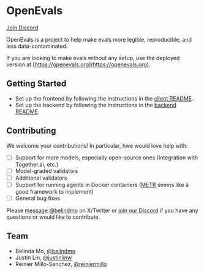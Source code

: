 # OpenEvals

[Join Discord](https://discord.gg/C5uhzejmZk)

OpenEvals is a project to help make evals more legible, reproducible, and less data-contaminated.

If you are looking to make evals without any setup, use the deployed version at [https://openevals.org](https://openevals.org).

## Getting Started

- Set up the frontend by following the instructions in the [client README](client/README.md).
- Set up the backend by following the instructions in the [backend README](backend/README.md).

## Contributing

We welcome your contributions! In particular, hwe would love help with:

- [ ] Support for more models, especially open-source ones (Integration with Together.ai, etc.)
- [ ] Model-graded validators
- [ ] Additional validators
- [ ] Support for running agents in Docker containers ([METR](https://github.com/METR/task-standard/tree/main) seems like a good framework to implement)
- [ ] General bug fixes

Please [message @belindmo](https://x.com/belindmo) on X/Twitter or [join our Discord](https://discord.gg/C5uhzejmZk) if you have any questions or would like to contribute.

## Team

- Belinda Mo, [@belindmo](https://x.com/belindmo)
- Justin Lin, [@justinlinw](https://x.com/justinlinw)
- Reinier Millo-Sanchez, [@reiniermillo](https://x.com/reiniermillo)
